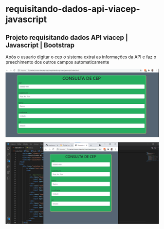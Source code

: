 # requisitando-dados-api-viacep-javascript
## Projeto requisitando dados API viacep | Javascript | Bootstrap

Após o usuario digitar o cep o sistema extrai as informações da API e faz o preechimento dos outros campos automaticamente 

![interface consulta de cep](https://github.com/ricardoaraujosantos/requisitando-api-cep-javascript/blob/main/img/foto-proj-cep.png)

![Mostrando a interface com responsividade](https://github.com/ricardoaraujosantos/requisitando-api-cep-javascript/blob/main/img/proj-cep-resp.png)
